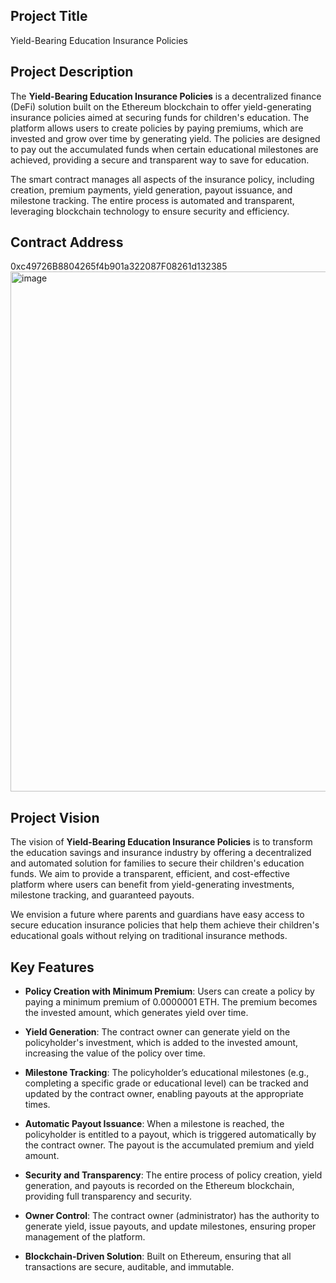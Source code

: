 

## Project Title
Yield-Bearing Education Insurance Policies

## Project Description
The **Yield-Bearing Education Insurance Policies** is a decentralized finance (DeFi) solution built on the Ethereum blockchain to offer yield-generating insurance policies aimed at securing funds for children's education. The platform allows users to create policies by paying premiums, which are invested and grow over time by generating yield. The policies are designed to pay out the accumulated funds when certain educational milestones are achieved, providing a secure and transparent way to save for education.

The smart contract manages all aspects of the insurance policy, including creation, premium payments, yield generation, payout issuance, and milestone tracking. The entire process is automated and transparent, leveraging blockchain technology to ensure security and efficiency.

## Contract Address
0xc49726B8804265f4b901a322087F08261d132385
<img width="832" alt="image" src="https://github.com/user-attachments/assets/5513b55c-bf58-4b84-ad7f-9c1c8302b96b" />


## Project Vision
The vision of **Yield-Bearing Education Insurance Policies** is to transform the education savings and insurance industry by offering a decentralized and automated solution for families to secure their children's education funds. We aim to provide a transparent, efficient, and cost-effective platform where users can benefit from yield-generating investments, milestone tracking, and guaranteed payouts.

We envision a future where parents and guardians have easy access to secure education insurance policies that help them achieve their children's educational goals without relying on traditional insurance methods.

## Key Features

- **Policy Creation with Minimum Premium**: Users can create a policy by paying a minimum premium of 0.0000001 ETH. The premium becomes the invested amount, which generates yield over time.
  
- **Yield Generation**: The contract owner can generate yield on the policyholder's investment, which is added to the invested amount, increasing the value of the policy over time.
  
- **Milestone Tracking**: The policyholder’s educational milestones (e.g., completing a specific grade or educational level) can be tracked and updated by the contract owner, enabling payouts at the appropriate times.
  
- **Automatic Payout Issuance**: When a milestone is reached, the policyholder is entitled to a payout, which is triggered automatically by the contract owner. The payout is the accumulated premium and yield amount.
  
- **Security and Transparency**: The entire process of policy creation, yield generation, and payouts is recorded on the Ethereum blockchain, providing full transparency and security.
  
- **Owner Control**: The contract owner (administrator) has the authority to generate yield, issue payouts, and update milestones, ensuring proper management of the platform.

- **Blockchain-Driven Solution**: Built on Ethereum, ensuring that all transactions are secure, auditable, and immutable.

